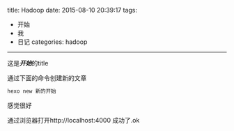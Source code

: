 title: Hadoop
date: 2015-08-10 20:39:17
tags:
- 开始
- 我
- 日记
categories: hadoop
---

这是***开始***的title

通过下面的命令创建新的文章

```bash
hexo new 新的开始

```

感觉很好

通过浏览器打开http://localhost:4000 
成功了.ok
